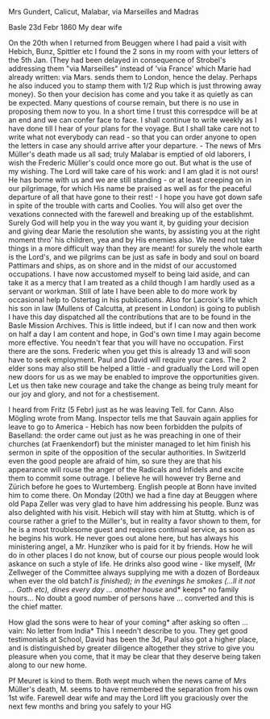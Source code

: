 Mrs Gundert, Calicut, Malabar, via Marseilles and Madras

 Basle 23d Febr 1860
My dear wife

On the 20th when I returned from Beuggen where I had paid a visit with Hebich, Bunz, Spittler etc I found the 2 sons in my room with your letters of the 5th Jan. (They had been delayed in consequence of Strobel's addressing them "via Marseilles" instead of 'via France' which Marie had already written: via Mars. sends them to London, hence the delay. Perhaps he also induced you to stamp them with 1/2 Rup which is just throwing away money). So then your decision has come and you take it as quietly as can be expected. Many questions of course remain, but there is no use in proposing them now to you. In a short time I trust this correspdce will be at an end and we can confer face to face. I shall continue to write weekly as I have done till I hear of your plans for the voyage. But I shall take care not to write what not everybody can read - so that you can order anyone to open the letters in case any should arrive after your departure. - The news of Mrs Müller's death made us all sad; truly Malabar is emptied of old laborers, I wish the Frederic Müller's could once more go out. But what is the use of my wishing. The Lord will take care of his work: and I am glad it is not ours! He has borne with us and we are still standing - or at least creeping on in our pilgrimage, for which His name be praised as well as for the peaceful departure of all that have gone to their rest! - I hope you have got down safe in spite of the trouble with carts and Coolies. You will also get over the vexations connected with the farewell and breaking up of the establishmt. Surely God will help you in the way you want it, by guiding your decision and giving dear Marie the resolution she wants, by assisting you at the right moment thro' his children, yea and by His enemies also. We need not take things in a more difficult way than they are meant! for surely the whole earth is the Lord's, and we pilgrims can be just as safe in body and soul on board Pattimars and ships, as on shore and in the midst of our accustomed occupations. I have now accustomed myself to being laid aside, and can take it as a mercy that I am treated as a child though I am hardly used as a servant or workman. Still of late I have been able to do more work by occasional help to Ostertag in his publications. Also for Lacroix's life which his son in law (Mullens of Calcutta, at present in London) is going to publish I have this day dispatched all the contributions that are to be found in the Basle Mission Archives. This is little indeed, but if I can now and then work on half a day I am content and hope, in God's own time I may again become more effective. You needn't fear that you will have no occupation. First there are the sons. Frederic when you get this is already 13 and will soon have to seek employment. Paul and David will require your cares. The 2 elder sons may also still be helped a little - and gradually the Lord will open new doors for us as we may be enabled to improve the opportunities given. Let us then take new courage and take the change as being truly meant for our joy and glory, and not for a chestisement.

I heard from Fritz (5 Febr) just as he was leaving Tell. for Cann. Also Mögling wrote from Mang. Inspector tells me that Sauvain again applies for leave to go to America - Hebich has now been forbidden the pulpits of Baselland: the order came out just as he was preaching in one of their churches (at Fraenkendorf) but the minister managed to let him finish his sermon in spite of the opposition of the secular authorities. In Switzerld even the good people are afraid of him, so sure they are that his appearance will rouse the anger of the Radicals and Infidels and excite them to commit some outrage. I believe he will however try Berne and Zürich before he goes to Wurtemberg. English people at Bonn have invited him to come there. On Monday (20th) we had a fine day at Beuggen where old Papa Zeller was very glad to have him addressing his people. Bunz was also delighted with his visit. Hebich will stay with him at Stuttg. which is of course rather a grief to the Müller's, but in reality a favor shown to them, for he is a most troublesome guest and requires continual service, as soon as he begins his work. He never goes out alone here, but has always his ministering angel, a Mr. Hunziker who is paid for it by friends. How he will do in other places I do not know, but of course our pious people would look askance on such a style of life. He drinks also good wine - like myself, (Mr Zellweger of the Committee always supplying me with a dozen of Bordeaux when ever the old batch*1 is finished); in the evenings he smokes (...ll it not ... Gath etc), dines every day ... another house* and* keeps* no family hours... No doubt a good number of persons have ... converted and this is the chief matter.

How glad the sons were to hear of your coming* after asking so often ... vain: No letter from India* This I needn't describe to you. They get good testimonials at School, David has been the 3d, Paul also got a higher place, and is distinguished by greater diligence altogether they strive to give you pleasure when you come, that it may be clear that they deserve being taken along to our new home.

Pf Meuret is kind to them. Both wept much when the news came of Mrs Müller's death, M. seems to have remembered the separation from his own 1st wife. Farewell dear wife and may the Lord lift you graciously over the next few months and bring you safely to
 your HG

